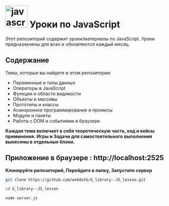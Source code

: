 # <img src="https://cdn.jsdelivr.net/gh/devicons/devicon@latest/icons/javascript/javascript-original.svg" title="javascript" alt="javascript" width="69" height="69"/> Уроки по JavaScript

Этот репозиторий содержит уроки/материалы по JavaScript. Уроки предназначены для всех и обновляются каждый месяц.

## Содержание
Темы, которые вы найдете в этом репозитории:

- Переменные и типы данных
- Операторы в JavaScript
- Функции и области видимости
- Объекты и массивы
- Прототипы и классы
- Асинхронное программирование и промисы
- Модули и пакеты
- Работа с DOM и событиями в браузере

**Каждая тема включает в себя теоретическую часть, код и кейсы приминения.**
**Игры и Задачи для самостоятельного выполнения вынесены в отдельные блоки.**

## Приложение в браузере : http://localhost:2525
**Клонируйте репозиторий, Перейдите в папку, Запустите сервер** 
   ```bash
   git clone https://github.com/webdotG/G_library--JS_lesson.git

   cd G_library--JS_lesson

   node server.js

